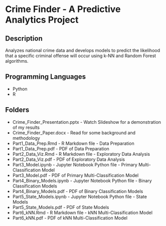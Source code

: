 # Crime Finder - A Predictive Analytics Project

## Description
Analyzes national crime data and develops models to predict the likelihood that a specific criminal offense will occur using k-NN and Random Forest algorithms.

## Programming Languages
- Python
- R

## Folders
- Crime_Finder_Presentation.pptx - Watch Slideshow for a demonstration of my results
- Crime_Finder_Paper.docx - Read for some background and methodology
- Part1_Data_Prep.Rmd - R Markdown file - Data Preparation
- Part1_Data_Prep.pdf - PDF of Data Preparation
- Part2_Data_Viz.Rmd - R Markdown file - Exploratory Data Analysis
- Part2_Data_Viz.pdf - PDF of Exploratory Data Analysis
- Part3_Model.ipynb - Jupyter Notebook Python file - Primary Multi-Classification Model
- Part3_Model.pdf - PDF of Primary Multi-Classification Model
- Part4_Binary_Models.ipynb - Jupyter Notebook Python file - Binary Classification Models
- Part4_Binary_Models.pdf - PDF of Binary Classification Models
- Part5_State_Models.ipynb - Jupyter Notebook Python file - State Models
- Part5_State_Models.pdf - PDF of State Models
- Part6_kNN.Rmd - R Markdown file - kNN Multi-Classification Model
- Part6_kNN.pdf - PDF of kNN Multi-Classification Model
